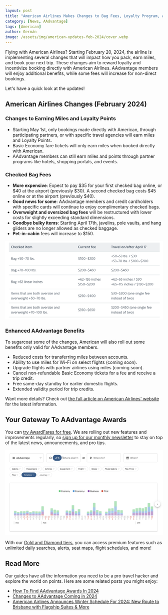 ```yaml
---
layout: post
title: "American Airlines Makes Changes to Bag Fees, Loyalty Program, and It's Not All Roses"
category: [News, AAdvantage]
tags: [American]
author: Germán
image: /assets/img/american-updates-feb-2024/cover.webp
---
```


Flying with American Airlines? Starting February 20, 2024, the airline is implementing several changes that will impact how you pack, earn miles, and book your next trip. These changes aim to reward loyalty and incentivize booking directly with American Airlines. AAdvantage members will enjoy additional benefits, while some fees will increase for non-direct bookings.

Let's have a quick look at the updates!

## American Airlines Changes (February 2024)

### Changes to Earning Miles and Loyalty Points

- Starting May 1st, only bookings made directly with American, through participating partners, or with specific travel agencies will earn miles and Loyalty Points.
- Basic Economy fare tickets will only earn miles when booked directly with American.
- AAdvantage members can still earn miles and points through partner programs like hotels, shopping portals, and events.

### Checked Bag Fees

- **More expensive**: Expect to pay $35 for your first checked bag online, or $40 at the airport (previously $30). A second checked bag costs $45 online or at the airport (previously $40).
- **Good news for some**: AAdvantage members and credit cardholders with specific cards will continue to enjoy complimentary checked bags.
- **Overweight and oversized bag fees** will be restructured with lower costs for slightly exceeding standard dimensions.
- **Goodbye bulky items**: Starting April 17th, javelins, pole vaults, and hang gliders are no longer allowed as checked baggage.
- **Pet-in-cabin** fees will increase to $150.

<img src="../assets/img/american-updates-feb-2024/aadvantage-bag-changes.webp" alt="American Airlines Will Charge More For Checked Bags" class="noborder"/>

### Enhanced AAdvantage Benefits

To sugarcoat some of the changes, American will also roll out some benefits only valid for AAdvantage members.

- Reduced costs for transferring miles between accounts.
- Ability to use miles for Wi-Fi on select flights (coming soon).
- Upgrade flights with partner airlines using miles (coming soon).
- Cancel non-refundable Basic Economy tickets for a fee and receive a trip credit.
- Free same-day standby for earlier domestic flights.
- Extended validity period for trip credits.

Want more details? Check out [the full article on American Airlines' website](https://news.aa.com/news/news-details/2024/Booking-directly-with-American-Airlines-and-its-airline-partners-makes-travel-even-better-for-AAdvantage-members-AADV-02/) for the latest information.

## Your Gateway To AAdvantage Awards

You can [try AwardFares for free](https://awardfares.com/). We are rolling out new features and improvements regularly, so [sign up for our monthly newsletter](https://awardfares.com/newsletter) to stay on top of the latest news, announcements, and pro tips.

<img src="../assets/img/american-updates-feb-2024/aadvantage-landing.webp" alt="Use AwardFares to find AAdvantage Award Availability." class="noborder"/>

With our [Gold and Diamond tiers](https://awardfares.com/pricing), you can access premium features such as unlimited daily searches, alerts, seat maps, flight schedules, and more!

## Read More

Our guides have all the information you need to be a pro travel hacker and explore the world on points. Here are some related posts you might enjoy:

- [How To Find AAdvantage Awards In 2024](https://blog.awardfares.com/aadvantage-guide/)
- [Changes to AAdvantage Coming in 2024](https://blog.awardfares.com/aadvantage-program-updates-2024/)
- [American Airlines Announces Winter Schedule For 2024: New Route to Brisbane with Flagship Suites & More](https://blog.awardfares.com/american-winter-routes-2024/)